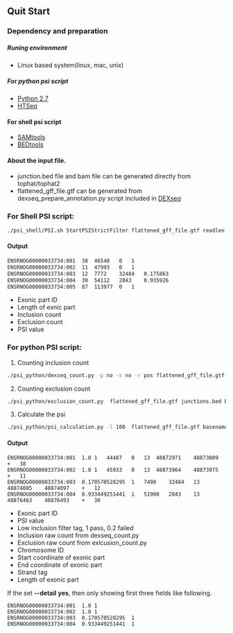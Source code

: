 ## Quit Start 

### Dependency and preparation
##### Runing environment 
* Linux based system(linux, mac, unix)
 
##### For python psi script 
* [Python 2.7](https://www.python.org)
* [HTSeq](http://www-huber.embl.de/HTSeq/doc/overview.html)

#### For shell psi script
* [SAMtools](http://samtools.sourceforge.net/)
* [BEDtools](http://bedtools.readthedocs.org/en/latest/) 

#### About the input file. 
* junction.bed file and bam file can be generated directly  from tophat/tophat2
* flattened_gff_file.gtf can be generated from dexseq_prepare_annotation.py script included in [DEXseq](http://bioconductor.org/packages/release/bioc/html/DEXSeq.html)

### For Shell PSI script:
```bash
./psi_shell/PSI.sh StartPSIStrictFilter flattened_gff_file.gtf readlen alignment_file.bam junctions.bed baseName
```
#### Output
```bash
ENSRNOG00000033734:001	38	46548	0	1
ENSRNOG00000033734:002	11	47993	0	1
ENSRNOG00000033734:003	12	7772	32484	0.175863
ENSRNOG00000033734:004	30	54112	2843	0.935926
ENSRNOG00000033734:005	87	113977	0	1
``` 
*  Exonic part ID
*  Length of exnic part
*  Inclusion count
*  Exclusion count 
*  PSI value 


### For python PSI script: 
1. Counting inclusion count

 ```bash 
 ./psi_python/dexseq_count.py -p no -s no -r pos flattened_gff_file.gtf  alignment_file.bam basename.inclusion
 ```
2. Counting exclusion count

 ```bash 
 ./psi_python/exclusion_count.py  flattened_gff_file.gtf junctions.bed basename.exclusion
 ```
3. Calculate the psi 

 ```bash 
 ./psi_python/psi_calculation.py -l 100  flattened_gff_file.gtf basename.inclusion basename.exclusion basename
 ```
#### Output
```shell 
ENSRNOG00000033734:001	1.0	1	44487	0	13	48872971	48873009	+	38
ENSRNOG00000033734:002	1.0	1	45933	0	13	48873964	48873975	+	11
ENSRNOG00000033734:003	0.170570528295	1	7490	32484	13	48874085	48874097	+	12
ENSRNOG00000033734:004	0.933449251441	1	51960	2843	13	48876463	48876493	+	30
```
*  Exonic part ID
*  PSI value
*  Low inclusion filter tag, 1 pass, 0.2 failed 
*  Inclusion raw count from dexseq_count.py
*  Exclusion raw count from exlcusion_count.py 
*  Chromosome ID
*  Start coordinate of exonic part 
*  End coordinate of exonic part 
*  Strand tag
*  Length of exonic part

If the set **--detail** **yes**, then only showing first three fields like following.
```shell
ENSRNOG00000033734:001	1.0	1
ENSRNOG00000033734:002	1.0	1
ENSRNOG00000033734:003	0.170570528295	1
ENSRNOG00000033734:004	0.933449251441	1
``` 
